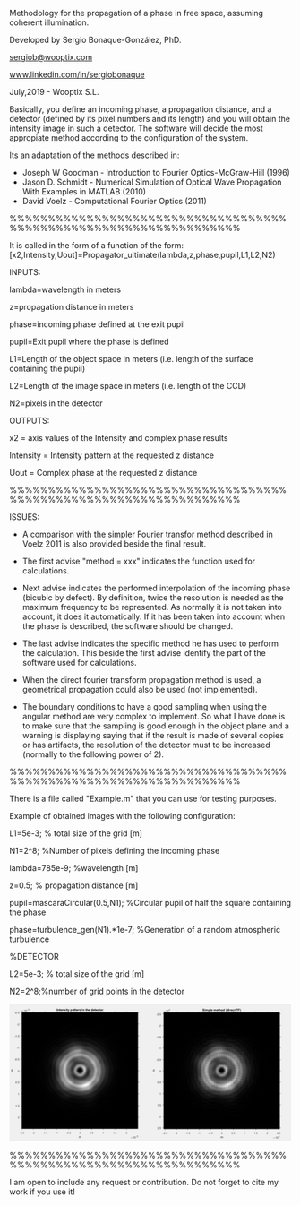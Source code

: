 Methodology for the propagation of a phase in free space, assuming coherent illumination.

Developed by Sergio Bonaque-González, PhD.

sergiob@wooptix.com

www.linkedin.com/in/sergiobonaque

July,2019 - Wooptix S.L.

Basically, you define an incoming phase, a propagation distance, and a detector (defined by its pixel numbers and its length) and you will obtain the intensity image in such a detector.
The software will decide the most appropiate method according to the configuration of the system.

Its an adaptation of the methods described in: 
- Joseph W Goodman - Introduction to Fourier Optics-McGraw-Hill (1996)
- Jason D. Schmidt - Numerical Simulation of Optical Wave Propagation With Examples in MATLAB (2010)
- David Voelz - Computational Fourier Optics (2011)


%%%%%%%%%%%%%%%%%%%%%%%%%%%%%%%%%%%%%%%%%%%%%%%%%%%%%%%%%%%%%%%%%%

It is called in the form of a function of the form:
[x2,Intensity,Uout]=Propagator_ultimate(lambda,z,phase,pupil,L1,L2,N2)

INPUTS:

lambda=wavelength in meters

z=propagation distance in meters

phase=incoming phase defined at the exit pupil 

pupil=Exit pupil where the phase is defined

L1=Length of the object space in meters (i.e. length of the surface containing the pupil)

L2=Length of the image space in meters (i.e. length of the CCD)

N2=pixels in the detector


OUTPUTS:

x2 = axis values of the Intensity and complex phase results

Intensity = Intensity pattern at the requested z distance

Uout = Complex phase at the requested z distance


%%%%%%%%%%%%%%%%%%%%%%%%%%%%%%%%%%%%%%%%%%%%%%%%%%%%%%%%%%%%%%%%%%

ISSUES:
- A comparison with the simpler Fourier transfor method described in Voelz 2011 is also provided beside the final result.

- The first advise "method = xxx" indicates the function used for calculations.

- Next advise indicates the performed interpolation of the incoming phase (bicubic by defect). By definition, twice the resolution is needed as the maximum frequency to be represented. As normally it is not taken into account, it does it automatically. If it has been taken into account when the phase is described, the software should be changed. 

- The last advise indicates the specific method he has used to perform the calculation. This beside the first advise identify the part of the software used for calculations.

- When the direct fourier transform propagation method is used, a geometrical propagation could also be used (not implemented). 

- The boundary conditions to have a good sampling when using the angular
method are very complex to implement. So what I have done is to make sure that the sampling is good enough in the object plane and a warning is displaying saying that if the result is made of several copies or has artifacts, the resolution of the detector must to be increased (normally to the following power of 2).


%%%%%%%%%%%%%%%%%%%%%%%%%%%%%%%%%%%%%%%%%%%%%%%%%%%%%%%%%%%%%%%%%%

There is a file called "Example.m" that you can use for testing purposes.

Example of obtained images with the following configuration:

L1=5e-3; % total size of the grid [m]

N1=2^8; %Number of pixels defining the incoming phase

lambda=785e-9; %wavelength [m]

z=0.5; % propagation distance [m]

pupil=mascaraCircular(0.5,N1); %Circular pupil of half the square containing the phase

phase=turbulence_gen(N1).*1e-7; %Generation of a random atmospheric turbulence


%DETECTOR

L2=5e-3; % total size of the grid [m]

N2=2^8;%number of grid points in the detector


![My image1](/imgs/Example_Image.png)   


%%%%%%%%%%%%%%%%%%%%%%%%%%%%%%%%%%%%%%%%%%%%%%%%%%%%%%%%%%%%%%%%%%

I am open to include any request or contribution. Do not forget to cite my work if you use it!


